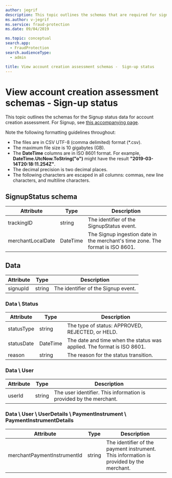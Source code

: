```yaml
---
author: jegrif
description: This topic outlines the schemas that are required for signup status under account creation assessment.
ms.author: v-jegrif
ms.service: fraud-protection
ms.date: 09/04/2019

ms.topic: conceptual
search.app: 
  - FraudProtection
search.audienceType:
  - admin

title: View account creation assessment schemas -  Sign-up status
---
```


# View account creation assessment schemas - Sign-up status

This topic outlines the schemas for the Signup status data for account creation assessment. For Signup, see [this accompanying page](signup-schema.md).

Note the following formatting guidelines throughout:

- The files are in CSV UTF-8 (comma delimited) format (\*.csv).
- The maximum file size is 10 gigabytes (GB).
- The **DateTime** columns are in ISO 8601 format. For example, **DateTime.UtcNow.ToString("o")** might have the result **"2019-03-14T20:18:11.254Z"**.
- The decimal precision is two decimal places.
- The following characters are escaped in all columns: commas, new line characters, and multiline characters.

## SignupStatus schema

| Attribute | Type | Description |
| --- | --- | --- |
| trackingID | string | The identifier of the SignupStatus event. |
| merchantLocalDate | DateTime | The Signup ingestion date in the merchant's time zone. The format is ISO 8601. |

## Data

| Attribute | Type | Description |
| --- | --- | --- |
| signupId | string | The identifier of the Signup event. |

### Data \ Status

| Attribute | Type | Description |
| --- | --- | --- |
| statusType | string | The type of status: APPROVED, REJECTED, or HELD. |
| statusDate | DateTime | The date and time when the status was applied. The format is ISO 8601. |
| reason | string | The reason for the status transition. |

### Data \ User

| Attribute | Type | Description |
| --- | --- | --- |
| userId | string | The user identifier. This information is provided by the merchant. |

### Data \ User \ UserDetails \ PaymentInstrument \ PaymentInstrumentDetails

| Attribute | Type | Description |
| --- | --- | --- |
| merchantPaymentInstrumentId | string | The identifier of the payment instrument. This information is provided by the merchant. |
